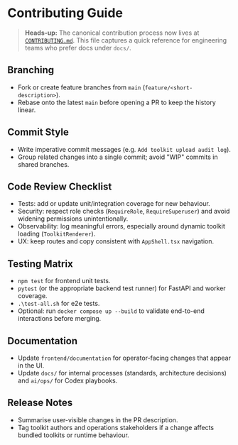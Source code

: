 # Contributing Guide

> **Heads-up:** The canonical contribution process now lives at [`CONTRIBUTING.md`](../CONTRIBUTING.md). This file captures a quick reference for engineering teams who prefer docs under `docs/`.

## Branching
- Fork or create feature branches from `main` (`feature/<short-description>`).
- Rebase onto the latest `main` before opening a PR to keep the history linear.

## Commit Style
- Write imperative commit messages (e.g. `Add toolkit upload audit log`).
- Group related changes into a single commit; avoid "WIP" commits in shared branches.

## Code Review Checklist
- Tests: add or update unit/integration coverage for new behaviour.
- Security: respect role checks (`RequireRole`, `RequireSuperuser`) and avoid widening permissions unintentionally.
- Observability: log meaningful errors, especially around dynamic toolkit loading (`ToolkitRenderer`).
- UX: keep routes and copy consistent with `AppShell.tsx` navigation.

## Testing Matrix
- `npm test` for frontend unit tests.
- `pytest` (or the appropriate backend test runner) for FastAPI and worker coverage.
- `.\test-all.sh` for e2e tests.
- Optional: run `docker compose up --build` to validate end-to-end interactions before merging.

## Documentation
- Update `frontend/documentation` for operator-facing changes that appear in the UI.
- Update `docs/` for internal processes (standards, architecture decisions) and `ai/ops/` for Codex playbooks.

## Release Notes
- Summarise user-visible changes in the PR description.
- Tag toolkit authors and operations stakeholders if a change affects bundled toolkits or runtime behaviour.
